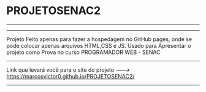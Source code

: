 # PROJETOSENAC2

<hr>

***
Projeto Feito apenas para fazer a hospedagem no GitHub pages, onde se pode colocar apenas arquivos HTML,CSS e JS.
Usado para Apresentar o projeto como Prova no curso PROGRAMADOR WEB - SENAC
***

Link que levará você para o site do projeto ---> <https://marcosvictor0.github.io/PROJETOSENAC2/>

<hr>
